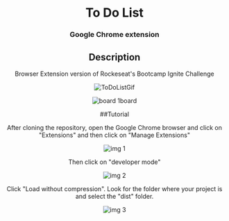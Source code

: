 <div align="center">
<h1>To Do List</h1>
<h3>Google Chrome extension</h3>

## Description

Browser Extension version of Rockeseat's Bootcamp Ignite Challenge
 
![ToDoListGif](https://user-images.githubusercontent.com/106563089/210002878-98f1bd29-11b5-45e0-9bdd-c5b7e03b2a25.gif) 

 
![board 1board](https://user-images.githubusercontent.com/106563089/210004800-f1b40ba7-7bb2-48ba-a1b4-37ef1f201ffd.png)


##Tutorial

After cloning the repository, open the Google Chrome browser and click on "Extensions" and then click on "Manage Extensions"

![img 1](https://user-images.githubusercontent.com/106563089/210091316-84722cc5-4fe5-4939-a615-e687c36e0936.png)

Then click on "developer mode"

![img 2](https://user-images.githubusercontent.com/106563089/210091577-84298a1e-5740-420f-ab05-e1631ad42654.png)

Click "Load without compression". Look for the folder where your project is and select the "dist" folder.

![img 3](https://user-images.githubusercontent.com/106563089/210091839-26bb9990-332e-4b6c-9bbc-62d4b0cb443a.png)
 
</div>

  

